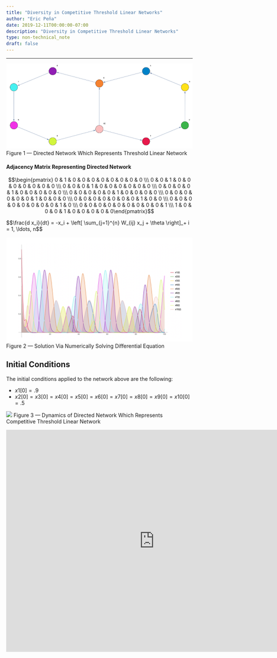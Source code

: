 ```yaml
---
title: "Diversity in Competitive Threshold Linear Networks"
author: "Eric Peña"
date: 2019-12-11T00:00:00-07:00
description: "Diversity in Competitive Threshold Linear Networks"
type: non-technical_note
draft: false
---
```

<!-- ![](img_ctln/featured.png) -->

---------------------------------------

![](img_ctln/network.png)
Figure 1 — Directed Network Which Represents Threshold Linear Network

#### Adjacency Matrix Representing Directed Network

$$\begin{pmatrix} 0 & 1 & 0 & 0 & 0 & 0 & 0 & 0 & 0 & 0 \\\ 0 & 0 & 1 & 0 & 0 & 0 & 0 & 0 & 0 & 0 \\\ 0 & 0 & 0 & 1 & 0 & 0 & 0 & 0 & 0 & 0 \\\ 0 & 0 & 0 & 0 & 1 & 0 & 0 & 0 & 0 & 0 \\\ 0 & 0 & 0 & 0 & 0 & 1 & 0 & 0 & 0 & 0 \\\ 0 & 0 & 0 & 0 & 0 & 0 & 1 & 0 & 0 & 0 \\\ 0 & 0 & 0 & 0 & 0 & 0 & 0 & 1 & 0 & 0 \\\ 0 & 0 & 0 & 0 & 0 & 0 & 0 & 0 & 1 & 0 \\\ 0 & 0 & 0 & 0 & 0 & 0 & 0 & 0 & 0 & 1 \\\ 1 & 0 & 0 & 0 & 1 & 0 & 0 & 0 & 0 & 0\end{pmatrix}$$

<div>$$\frac{d x_i}{dt} = -x_i + \left[ \sum_{j=1}^{n} W_{ij} x_j + \theta \right]_+ i = 1, \ldots, n$$</div>

![](img_ctln/plot.png)
Figure 2 — Solution Via Numerically Solving Differential Equation

## Initial Conditions
The initial conditions applied to the network above are the following:

* $x1[0] = .9$
* $x2[0] = x3[0] = x4[0] = x5[0] = x6[0] = x7[0] = x8[0] = x9[0] = x10[0] = .5$

![](img_ctln/ctln.gif)
Figure 3 — Dynamics of Directed Network Which Represents Competitive Threshold Linear Network

<p><iframe src="https://docs.google.com/presentation/d/1fx30MNJ0vK8NCKlWVHHwYNCAWU1UkN1zVmRUMJ6gjVQ/edit?usp=sharing" frameborder="0" width="800" height="600" allowfullscreen="true" mozallowfullscreen="true" webkitallowfullscreen="true"></iframe></p>





